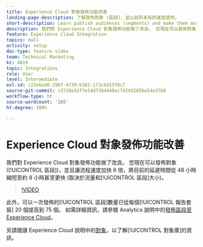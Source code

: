 ```yaml
---
title: Experience Cloud 對象發佈功能改善
landing-page-description: 了解發佈對象 (區段)，並以前所未有的速度提供。
short-description: Learn publish audiences (segments) and make them available faster than ever.
description: 我們對 Experience Cloud 對象發佈功能做了改良。 您現在可以發佈對象 (區段)，並且讓流程速度加快 6 倍，將目前的延遲時間從 48 小時縮短至約 8 小時甚至更快 (取決於流量和區段大小)。
feature: Experience Cloud Integration
topics: null
activity: setup
doc-type: feature video
team: Technical Marketing
kt: 4819
topic: Integrations
role: User
level: Intermediate
exl-id: c23ebad6-2967-4739-b381-1f3c6415f8c7
source-git-commit: c2728e42ffe14d738d440ac74293285ba54e37b8
workflow-type: ht
source-wordcount: '165'
ht-degree: 100%

---
```


# Experience Cloud 對象發佈功能改善

我們對 Experience Cloud 對象發佈功能做了改良。 您現在可以發佈對象 ([!UICONTROL 區段])，並且讓流程速度加快 6 倍，將目前的延遲時間從 48 小時縮短至約 8 小時甚至更快 (取決於流量和[!UICONTROL 區段]大小)。

>[!VIDEO](https://video.tv.adobe.com/v/32842/?quality=12&learn=on)

此外，可以一次發佈的[!UICONTROL 區段]數量已從每個[!UICONTROL 報告套裝] 20 個提高到 75 個。
如需詳細資訊，請參閱 Analytics 說明中的[發佈區段至 Experience Cloud](https://experienceleague.adobe.com/docs/analytics/components/segmentation/segmentation-workflow/seg-publish.html)。

另請閱讀 Experience Cloud 說明中的[對象](https://experienceleague.adobe.com/docs/core-services/interface/audiences/audience-library.html)，以了解[!UICONTROL 對象庫]的資訊。
